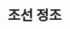 ---
layout: hubs
key: Q26530
title: 조선 정조
name: 조선 정조
image: http://commons.wikimedia.org/wiki/Special:FilePath/King%20JeongJo%20of%20Joseon.jpg
description: 조선의 22대 임금
score: 0.00030283008479242376
degree: 9
---